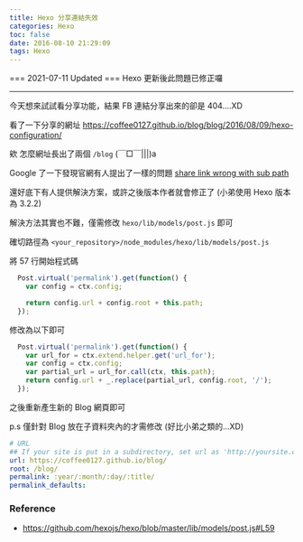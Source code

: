 ```yaml
---
title: Hexo 分享連結失效
categories: Hexo
toc: false
date: 2016-08-10 21:29:09
tags: Hexo
---
```

=== 2021-07-11 Updated === Hexo 更新後此問題已修正囉

---
今天想來試試看分享功能，結果 FB 連結分享出來的卻是 404....XD

看了一下分享的網址 https://coffee0127.github.io/blog/blog/2016/08/09/hexo-configuration/

欸 怎麼網址長出了兩個 `/blog` (￣□￣|||)a

Google 了一下發現官網有人提出了一樣的問題 [share link wrong with sub path](https://github.com/hexojs/hexo/issues/1812)

還好底下有人提供解決方案，或許之後版本作者就會修正了 (小弟使用 Hexo 版本為 3.2.2)

解決方法其實也不難，僅需修改 `hexo/lib/models/post.js` 即可

確切路徑為 `<your_repository>/node_modules/hexo/lib/models/post.js`

將 57 行開始程式碼
```js
  Post.virtual('permalink').get(function() {
    var config = ctx.config;

    return config.url + config.root + this.path;
  });
```
修改為以下即可
```js
  Post.virtual('permalink').get(function() {
    var url_for = ctx.extend.helper.get('url_for');
    var config = ctx.config;
    var partial_url = url_for.call(ctx, this.path);
    return config.url + _.replace(partial_url, config.root, '/');
  });
```

之後重新產生新的 Blog 網頁即可

p.s 僅針對 Blog 放在子資料夾內的才需修改 (好比小弟之類的...XD)
```yml
# URL
## If your site is put in a subdirectory, set url as 'http://yoursite.com/child' and root as '/child/'
url: https://coffee0127.github.io/blog/
root: /blog/
permalink: :year/:month/:day/:title/
permalink_defaults:
```

### Reference
* https://github.com/hexojs/hexo/blob/master/lib/models/post.js#L59
